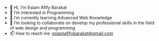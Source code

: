 - 👋 Hi, I’m Eslam Afify Barakat
- 👀 I’m interested in Programming
- 🌱 I’m currently learning Advanced Web Knowledge
- 💞️ I’m looking to collaborate on develop my professional skills in the field of web design and programming
- 📫 How to reach me :eslamafifybarakat@gmail.com

<!---
eslamafifybarakat/eslamafifybarakat is a ✨ special ✨ repository because its `README.md` (this file) appears on your GitHub profile.
You can click the Preview link to take a look at your changes.
--->
